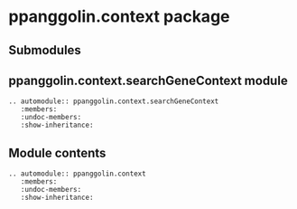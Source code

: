 # ppanggolin.context package

## Submodules

## ppanggolin.context.searchGeneContext module

```{eval-rst}
.. automodule:: ppanggolin.context.searchGeneContext
   :members:
   :undoc-members:
   :show-inheritance:
```

## Module contents

```{eval-rst}
.. automodule:: ppanggolin.context
   :members:
   :undoc-members:
   :show-inheritance:
```
